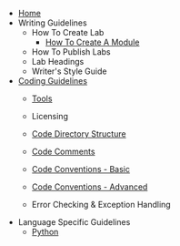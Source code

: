 * [Home](https://github.com/CiscoDevNet/devnet-writing-guidelines/wiki)
* Writing Guidelines
  * How To Create Lab
    * [How To Create A Module](https://github.com/CiscoDevNet/devnet-writing-guidelines/wiki/LL-Modules)
  * How To Publish Labs
  * Lab Headings
  * Writer's Style Guide
* [Coding Guidelines](https://github.com/CiscoDevNet/devnet-writing-guidelines/wiki/General-Guidelines)
  * [Tools](https://github.com/CiscoDevNet/devnet-writing-guidelines/wiki/Tools)
  * Licensing

  * [Code Directory Structure](https://github.com/CiscoDevNet/devnet-writing-guidelines/wiki/Code-Directory-Structure)
  * [Code Comments](https://github.com/CiscoDevNet/devnet-writing-guidelines/wiki/Code-Comments)
  * [Code Conventions - Basic](https://github.com/CiscoDevNet/devnet-writing-guidelines/wiki/Code-Conventions-Basic)
  * [Code Conventions - Advanced](https://github.com/CiscoDevNet/devnet-writing-guidelines/wiki/Code-Conventions-Advanced)
  * Error Checking & Exception Handling
* Language Specific Guidelines
  * [Python](https://github.com/CiscoDevNet/devnet-writing-guidelines/wiki/Python)
